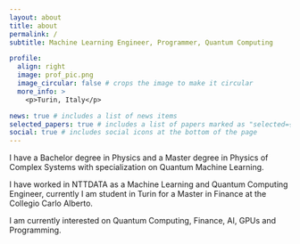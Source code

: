 ```yaml
---
layout: about
title: about
permalink: /
subtitle: Machine Learning Engineer, Programmer, Quantum Computing

profile:
  align: right
  image: prof_pic.png
  image_circular: false # crops the image to make it circular
  more_info: >
    <p>Turin, Italy</p>

news: true # includes a list of news items
selected_papers: true # includes a list of papers marked as "selected={true}"
social: true # includes social icons at the bottom of the page
---
```


I have a Bachelor degree in Physics and a Master degree in Physics of Complex Systems with specialization on Quantum Machine Learning.


I have worked in NTTDATA as a Machine Learning and Quantum Computing Engineer,
currently I am student in Turin for a Master in Finance at the Collegio Carlo Alberto.

I am currently interested on Quantum Computing, Finance, AI, GPUs and Programming.